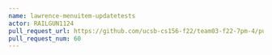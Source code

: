 ```yaml
---
name: lawrence-menuitem-updatetests
actor: RAILGUN1124
pull_request_url: https://github.com/ucsb-cs156-f22/team03-f22-7pm-4/pull/60
pull_request_num: 60
---
```


